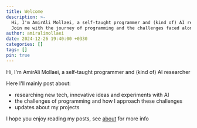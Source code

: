 ```yaml
---
title: Welcome
description: >-
  Hi, I'm AmirAli Mollaei, a self-taught programmer and (kind of) AI researcher,
  Join me with the journey of programming and the challenges faced along the way.
author: amiralimollaei
date: 2024-12-26 19:40:00 +0330
categories: []
tags: []
pin: true
---
```


Hi, I'm AmirAli Mollaei, a self-taught programmer and (kind of) AI researcher

Here I'll mainly post about:

- researching new tech, innovative ideas and experiments with AI
- the challenges of programming and how I approach these challenges
- updates about my projects

I hope you enjoy reading my posts, see [about](https://amiralimollaei.github.io/about/) for more info
